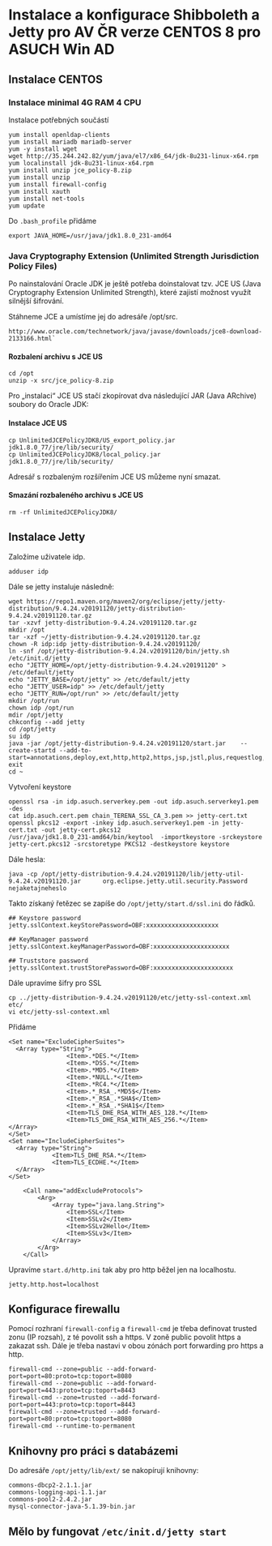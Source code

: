 # Instalace a konfigurace Shibboleth a Jetty pro AV ČR verze  CENTOS 8 pro ASUCH Win AD
## Instalace CENTOS
### Instalace minimal 4G RAM  4 CPU
Instalace potřebných součástí
```
yum install openldap-clients
yum install mariadb mariadb-server
yum -y install wget
wget http://35.244.242.82/yum/java/el7/x86_64/jdk-8u231-linux-x64.rpm
yum localinstall jdk-8u231-linux-x64.rpm
yum install unzip jce_policy-8.zip
yum install unzip
yum install firewall-config
yum install xauth
yum install net-tools
yum update
```
Do `.bash_profile` přidáme
```
export JAVA_HOME=/usr/java/jdk1.8.0_231-amd64
```


### Java Cryptography Extension (Unlimited Strength Jurisdiction Policy Files)
Po nainstalování Oracle JDK je ještě potřeba doinstalovat tzv. JCE US (Java Cryptography Extension Unlimited Strength), které zajistí možnost využít silnější šifrování.

Stáhneme JCE a umístíme jej do adresáře /opt/src.
```
http://www.oracle.com/technetwork/java/javase/downloads/jce8-download-2133166.html`
```
#### Rozbalení archivu s JCE US
```
cd /opt
unzip -x src/jce_policy-8.zip
```
Pro „instalaci“ JCE US stačí zkopírovat dva následující JAR (Java ARchive) soubory do Oracle JDK:

#### Instalace JCE US
```
cp UnlimitedJCEPolicyJDK8/US_export_policy.jar jdk1.8.0_77/jre/lib/security/
cp UnlimitedJCEPolicyJDK8/local_policy.jar jdk1.8.0_77/jre/lib/security/
```
Adresář s rozbaleným rozšířením JCE US můžeme nyní smazat.

#### Smazání rozbaleného archivu s JCE US
```
rm -rf UnlimitedJCEPolicyJDK8/
```

## Instalace Jetty 
Založíme uživatele idp.
```
adduser idp                                                                                                         
```
Dále se jetty instaluje následně:

```
wget https://repo1.maven.org/maven2/org/eclipse/jetty/jetty-distribution/9.4.24.v20191120/jetty-distribution-9.4.24.v20191120.tar.gz
tar -xzvf jetty-distribution-9.4.24.v20191120.tar.gz
mkdir /opt
tar -xzf ~/jetty-distribution-9.4.24.v20191120.tar.gz
chown -R idp:idp jetty-distribution-9.4.24.v20191120/
ln -snf /opt/jetty-distribution-9.4.24.v20191120/bin/jetty.sh /etc/init.d/jetty
echo "JETTY_HOME=/opt/jetty-distribution-9.4.24.v20191120" > /etc/default/jetty
echo "JETTY_BASE=/opt/jetty" >> /etc/default/jetty
echo "JETTY_USER=idp" >> /etc/default/jetty
echo "JETTY_RUN=/opt/run" >> /etc/default/jetty
mkdir /opt/run
chown idp /opt/run
mdir /opt/jetty
chkconfig --add jetty
cd /opt/jetty
su idp
java -jar /opt/jetty-distribution-9.4.24.v20191120/start.jar    --create-startd --add-to-start=annotations,deploy,ext,http,http2,https,jsp,jstl,plus,requestlog,resources,rewrite,server,servlets,ssl
exit
cd ~
```
Vytvoření keystore
```
openssl rsa -in idp.asuch.serverkey.pem -out idp.asuch.serverkey1.pem -des
cat idp.asuch.cert.pem chain_TERENA_SSL_CA_3.pem >> jetty-cert.txt
openssl pkcs12 -export -inkey idp.asuch.serverkey1.pem -in jetty-cert.txt -out jetty-cert.pkcs12
/usr/java/jdk1.8.0_231-amd64/bin/keytool  -importkeystore -srckeystore jetty-cert.pkcs12 -srcstoretype PKCS12 -destkeystore keystore
```
Dále hesla:
```
java -cp /opt/jetty-distribution-9.4.24.v20191120/lib/jetty-util-9.4.24.v20191120.jar      org.eclipse.jetty.util.security.Password nejaketajneheslo
```
Takto získaný řetězec se zapíše do `/opt/jetty/start.d/ssl.ini` do řádků.
```
## Keystore password
jetty.sslContext.keyStorePassword=OBF:xxxxxxxxxxxxxxxxxxxx

## KeyManager password
jetty.sslContext.keyManagerPassword=OBF:xxxxxxxxxxxxxxxxxxxxx

## Truststore password
jetty.sslContext.trustStorePassword=OBF:xxxxxxxxxxxxxxxxxxxxxx
```
Dále upravíme šifry pro SSL
```
cp ../jetty-distribution-9.4.24.v20191120/etc/jetty-ssl-context.xml etc/
vi etc/jetty-ssl-context.xml
```
Přidáme
```
<Set name="ExcludeCipherSuites">
  <Array type="String">
                <Item>.*DES.*</Item>
                <Item>.*DSS.*</Item>
                <Item>.*MD5.*</Item>
                <Item>.*NULL.*</Item>
                <Item>.*RC4.*</Item>
                <Item>.*_RSA_.*MD5$</Item>
                <Item>.*_RSA_.*SHA$</Item>
                <Item>.*_RSA_.*SHA1$</Item>
                <Item>TLS_DHE_RSA_WITH_AES_128.*</Item>
                <Item>TLS_DHE_RSA_WITH_AES_256.*</Item>
</Array>
</Set>
<Set name="IncludeCipherSuites">
  <Array type="String">
            <Item>TLS_DHE_RSA.*</Item>
            <Item>TLS_ECDHE.*</Item>
  </Array>
</Set>

    <Call name="addExcludeProtocols">
        <Arg>
            <Array type="java.lang.String">
                <Item>SSL</Item>
                <Item>SSLv2</Item>
                <Item>SSLv2Hello</Item>
                <Item>SSLv3</Item>
            </Array>
        </Arg>
    </Call>
```
Upravíme `start.d/http.ini` tak aby pro http běžel jen na localhostu.
```
jetty.http.host=localhost
```
## Konfigurace firewallu
Pomocí rozhraní `firewall-config` a `firewall-cmd` je třeba definovat trusted zonu (IP rozsah), z té povolit ssh a https. V zoně public povolit  https a zakazat ssh.
Dále je třeba nastavi v obou zónách port forwarding pro https a http. 
```
firewall-cmd --zone=public --add-forward-port=port=80:proto=tcp:toport=8080
firewall-cmd --zone=public --add-forward-port=port=443:proto=tcp:toport=8443
firewall-cmd --zone=trusted --add-forward-port=port=443:proto=tcp:toport=8443
firewall-cmd --zone=trusted --add-forward-port=port=80:proto=tcp:toport=8080
firewall-cmd --runtime-to-permanent
```
## Knihovny pro práci s databázemi
Do adresáře `/opt/jetty/lib/ext/` se nakopírují knihovny:
```
commons-dbcp2-2.1.1.jar
commons-logging-api-1.1.jar
commons-pool2-2.4.2.jar
mysql-connector-java-5.1.39-bin.jar
```

## Mělo by fungovat `/etc/init.d/jetty start`




